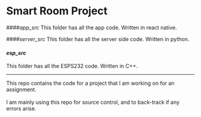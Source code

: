 # Smart Room Project 
####*app_src*
This folder has all the app code. Written in react native.

####*server_src*
This folder has all the server side code. Written in python.

#### *esp_src*
This folder has all the ESPS232 code. Written in C++.

___

This repo contains the code for a project that I am working on for an assignment. <br><br> I am mainly using this repo for source control, and to back-track if any errors arise.